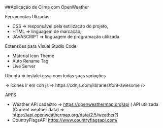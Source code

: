 ##Aplicação de Clima com OpenWeather 

Ferramentas Ulizadas

* CSS => responsável pela estilização do projeto,
* HTML => linguagem de marcação,
* JAVASCRIPT => linguagem de programação utilizada.


Extensões para Visual Studio Code

* Material Icon Theme
* Auto Rename Tag
* Live Server

<!--  Google Fonts  --> 
Ubuntu => instalei essa com todas suas variações

<link rel="preconnect" href="https://fonts.googleapis.com">
<link rel="preconnect" href="https://fonts.gstatic.com" crossorigin>
<link href="https://fonts.googleapis.com/css2?family=Inter:wght@100;200;300;400;500;600;700;800;900&family=Ubuntu:ital,wght@0,300;0,400;0,500;0,700;1,300;1,400;1,500;1,700&display=swap" rel="stylesheet">



<!--   Font Awesome--> => ícones ir em cdn js => https://cdnjs.com/libraries/font-awesome
<link rel="stylesheet" 
      href="https://cdnjs.cloudflare.com/ajax/libs/font-awesome/6.2.1/css/all.min.css" 
      integrity="sha512-MV7K8+y+gLIBoVD59lQIYicR65iaqukzvf/nwasF0nqhPay5w/9lJmVM2hMDcnK1OnMGCdVK+iQrJ7lzPJQd1w==" 
      crossorigin="anonymous" 
      referrerpolicy="no-referrer"
      
/>

API'S

 * Weather API  cadastro => https://openweathermap.org/api
  ( API utilizada (Current weather data) => https://api.openweathermap.org/data/2.5/weather?)
 * CountryFlagsAPI          https://www.countryflagsapi.com/
